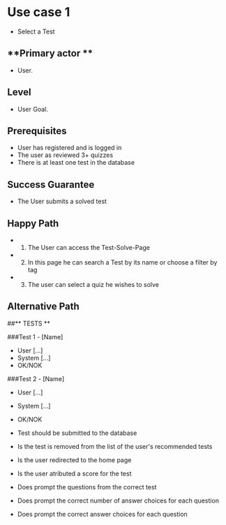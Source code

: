 # Use case 1

* Select a Test

## **Primary actor **

* User.

## **Level**

* User Goal.

## **Prerequisites**

* User has registered and is logged in
* The user as reviewed 3+ quizzes
* There is at least one test in the database

## **Success Guarantee**

*  The User submits a solved test

## **Happy Path**
*   1. The User can access the Test-Solve-Page
*   2. In this page he can search a Test by its name or choose a filter by tag
*   3. The user can select a quiz he wishes to solve

## Alternative Path 

##** TESTS **

###Test 1 - [Name]
* User
[...]
* System
[...]
* OK/NOK 

###Test 2 - [Name]
* User
[...]
* System
[...]
* OK/NOK 


* Test should be submitted to the database
* Is the test is removed from the list of the user's recommended tests
* Is the user redirected to the home page
* Is the user atributed a score for the test
* Does prompt the questions from the correct test
* Does prompt the correct number of answer choices for each question
* Does prompt the correct answer choices for each question
